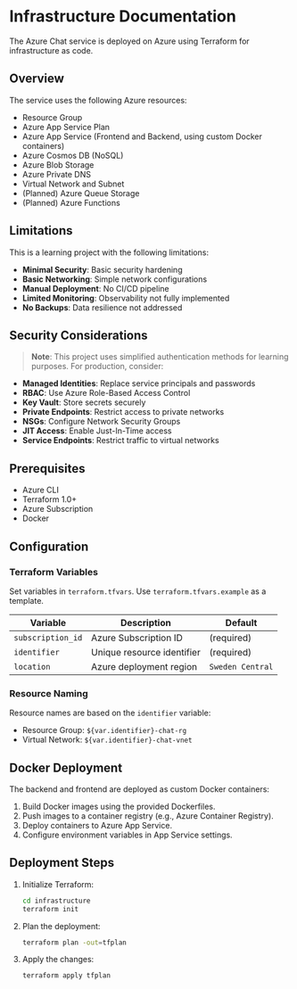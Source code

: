 # Infrastructure Documentation

The Azure Chat service is deployed on Azure using Terraform for infrastructure as code.

## Overview

The service uses the following Azure resources:
- Resource Group
- Azure App Service Plan
- Azure App Service (Frontend and Backend, using custom Docker containers)
- Azure Cosmos DB (NoSQL)
- Azure Blob Storage
- Azure Private DNS
- Virtual Network and Subnet
- (Planned) Azure Queue Storage
- (Planned) Azure Functions

## Limitations

This is a learning project with the following limitations:
- **Minimal Security**: Basic security hardening
- **Basic Networking**: Simple network configurations
- **Manual Deployment**: No CI/CD pipeline
- **Limited Monitoring**: Observability not fully implemented
- **No Backups**: Data resilience not addressed

## Security Considerations

> **Note**: This project uses simplified authentication methods for learning purposes. For production, consider:
- **Managed Identities**: Replace service principals and passwords
- **RBAC**: Use Azure Role-Based Access Control
- **Key Vault**: Store secrets securely
- **Private Endpoints**: Restrict access to private networks
- **NSGs**: Configure Network Security Groups
- **JIT Access**: Enable Just-In-Time access
- **Service Endpoints**: Restrict traffic to virtual networks

## Prerequisites

- Azure CLI
- Terraform 1.0+
- Azure Subscription
- Docker

## Configuration

### Terraform Variables

Set variables in `terraform.tfvars`. Use `terraform.tfvars.example` as a template.

| Variable          | Description                  | Default          |
|-------------------|------------------------------|------------------|
| `subscription_id` | Azure Subscription ID        | (required)       |
| `identifier`      | Unique resource identifier   | (required)       |
| `location`        | Azure deployment region      | `Sweden Central` |

### Resource Naming

Resource names are based on the `identifier` variable:
- Resource Group: `${var.identifier}-chat-rg`
- Virtual Network: `${var.identifier}-chat-vnet`

## Docker Deployment

The backend and frontend are deployed as custom Docker containers:
1. Build Docker images using the provided Dockerfiles.
2. Push images to a container registry (e.g., Azure Container Registry).
3. Deploy containers to Azure App Service.
4. Configure environment variables in App Service settings.

## Deployment Steps

1. Initialize Terraform:
   ```bash
   cd infrastructure
   terraform init
   ```

2. Plan the deployment:
   ```bash
   terraform plan -out=tfplan
   ```

3. Apply the changes:
   ```bash
   terraform apply tfplan
   ```
